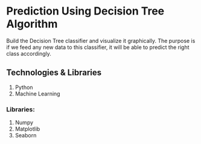# Prediction Using Decision Tree Algorithm
<p>Build the Decision Tree classifier and visualize it graphically. The purpose is if we feed any new data to this classifier, it will be able to predict the right class accordingly.</p>

## Technologies & Libraries
<ol>
  <li>Python</li>
  <li>Machine Learning</li>
</ol>

### Libraries:
<ol>
  <li>Numpy</li>
  <li>Matplotlib</li>
  <li>Seaborn</li>
</ol>
